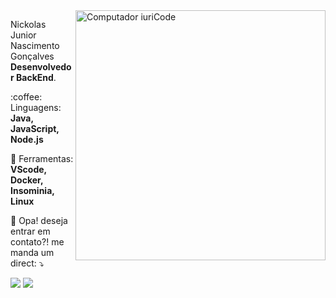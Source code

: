 <img src="https://raw.githubusercontent.com/MicaelliMedeiros/micaellimedeiros/master/image/computer-illustration.png" min-width="400px" max-width="400px" width="400px" align="right" alt="Computador iuriCode">

<p align="left"> 
  Nickolas Junior Nascimento Gonçalves <br>
  <strong>Desenvolvedor BackEnd</strong>.<br>
</p>

<p align="left">
  :coffee: Linguagens: <strong>Java, JavaScript, Node.js</strong>
</p>

<p align="left">
  💼 Ferramentas: <strong>VScode, Docker, Insominia, Linux</strong>
</p>

<p align="left">
  💌 Opa! deseja entrar em contato?! me manda um direct: ⤵️
</p>

<!-- <p align="left">
  <a href="#" alt="Gmail">
  <img src="https://img.shields.io/badge/-Gmail-FF0000?style=flat-square&labelColor=FF0000&logo=gmail&logoColor=white&link=LINK-DO-SEU-EMAIL" /></a> -->

  <a href="https://www.linkedin.com/in/nickolas-gon%C3%A7alves-7743b2196" target="_blank" alt="Linkedin">
  <img src="https://img.shields.io/badge/-Linkedin-0e76a8?style=flat-square&logo=Linkedin&logoColor=white&link=https://www.linkedin.com/in/nickolas-gon%C3%A7alves-7743b2196/" /></a>

  <a href="https://www.instagram.com/nickjunior_ng/" target="_blank" alt="Instagram">
  <img src="https://img.shields.io/badge/-Instagram-DF0174?style=flat-square&labelColor=DF0174&logo=instagram&logoColor=white&link=https://www.instagram.com/nickjunior_ng/"/></a>
</p>  


<!-- <div> 
 
  ![Snake animation](https://github.com/nickjng/nickjng/blob/output/github-contribution-grid-snake.svg)
 
</div> -->
